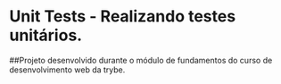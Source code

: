 # Unit Tests - Realizando testes unitários.

##Projeto desenvolvido durante o módulo de fundamentos do curso de desenvolvimento web da trybe.
